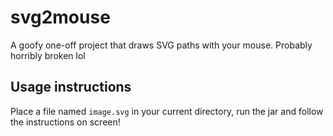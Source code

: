 # svg2mouse
A goofy one-off project that draws SVG paths with your mouse. Probably horribly broken lol

## Usage instructions
Place a file named `image.svg` in your current directory, run the jar and follow the instructions on screen!
